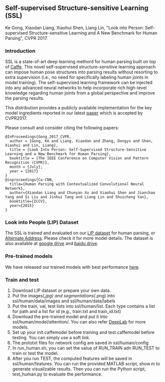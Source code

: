 ## Self-supervised Structure-sensitive Learning (SSL)
Ke Gong, Xiaodan Liang, Xiaohui Shen, Liang Lin, "Look into Person: Self-supervised Structure-sensitive Learning and A New Benchmark for Human Parsing", CVPR 2017.

### Introduction

SSL is a state-of-art deep learning methord for human parsing built on top of [Caffe](http://caffe.berkeleyvision.org).
This novel self-supervised structure-sensitive learning approach can impose human pose structures into parsing results without resorting to extra supervision (i.e., no
need for specifically labeling human joints in model training). The self-supervised learning framework can be injected into any advanced neural networks to help incorporate rich high-level knowledge regarding human joints from a global perspective and improve the parsing results.

This distribution provides a publicly available implementation for the key model ingredients reported in our latest [paper](http://openaccess.thecvf.com/content_cvpr_2017/papers/Gong_Look_Into_Person_CVPR_2017_paper.pdf) which is accepted by CVPR2017.

Please consult and consider citing the following papers:

    @InProceedings{Gong_2017_CVPR,
      author = {Gong, Ke and Liang, Xiaodan and Zhang, Dongyu and Shen, Xiaohui and Lin, Liang},
      title = {Look Into Person: Self-Supervised Structure-Sensitive Learning and a New Benchmark for Human Parsing},
      booktitle = {The IEEE Conference on Computer Vision and Pattern Recognition (CVPR)},
      month = {July},
      year = {2017}
    }
    @inproceedings{Co-CNN,
      title={Human Parsing with Contextualized Convolutional Neural Network},
      author={Xiaodan Liang and Chunyan Xu and Xiaohui Shen and Jianchao Yang and Si Liu and Jinhui Tang and Liang Lin and Shuicheng Yan},
      booktitle={ICCV},
      year={2015}
    }

### Look into People (LIP) Dataset

The SSL is trained and evaluated on our [LIP dataset](http://hcp.sysu.edu.cn/lip/) for human parsing, or [Alternate Address](http://222.200.181.224/lip).  Please check it for more model details. The dataset is also available at [google drive](https://drive.google.com/drive/folders/0BzvH3bSnp3E9ZW9paE9kdkJtM3M?usp=sharing) and [baidu drive](http://pan.baidu.com/s/1nvqmZBN).


### Pre-trained models

We have released our trained models with best performance [here](https://drive.google.com/open?id=0BzvH3bSnp3E9eHMyVS1RbUVDems).


### Train and test

1. Download LIP dataset or prepare your own data.
2. Put the images(*,jpg) and segmentations(*.png) into ssl/human/data/images and ssl/human/data/labels
3. Put the train, val, test lists into ssl/human/list. Each type contains a list for path and a list for id (e.g., train.txt and train_id.txt) 
4. Download the pre-trained model and put it into ssl/human/model/attention/. You can also refer [DeepLab](https://bitbucket.org/aquariusjay/deeplab-public-ver2) for more models. 
5. Set up your init.caffemodel before training and test.caffemodel before testing. You can simply use a soft link.
6. The prototxt files for network config are saved in ssl/human/config
7. In run_human.sh, you can set the value of RUN_TRAIN adn RUN_TEST to train or test the model.
8. After you run TEST, the computed features will be saved in ssl/human/features. You can run the provided MATLAB script, show.m to generate visualizable results. Then you can run the Python script, test_human.py to evaluate the performance.
